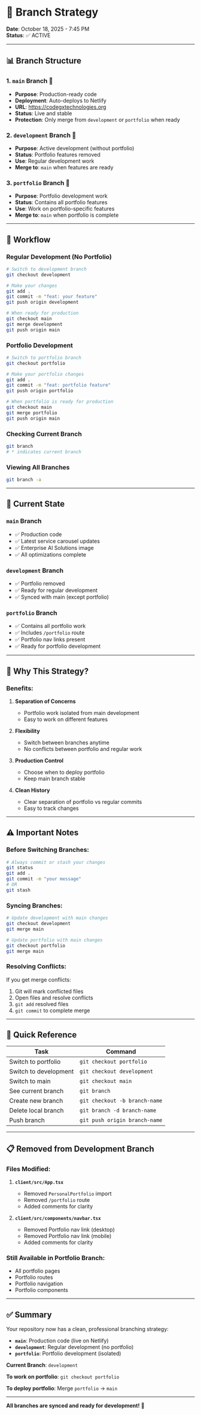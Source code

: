 # 🌿 Branch Strategy

**Date**: October 18, 2025 - 7:45 PM  
**Status**: ✅ ACTIVE

---

## 📊 **Branch Structure**

### **1. `main` Branch** 🚀
- **Purpose**: Production-ready code
- **Deployment**: Auto-deploys to Netlify
- **URL**: https://codegxtechnologies.org
- **Status**: Live and stable
- **Protection**: Only merge from `development` or `portfolio` when ready

### **2. `development` Branch** 🔧
- **Purpose**: Active development (without portfolio)
- **Status**: Portfolio features removed
- **Use**: Regular development work
- **Merge to**: `main` when features are ready

### **3. `portfolio` Branch** 🎨
- **Purpose**: Portfolio development work
- **Status**: Contains all portfolio features
- **Use**: Work on portfolio-specific features
- **Merge to**: `main` when portfolio is complete

---

## 🔄 **Workflow**

### **Regular Development (No Portfolio)**
```bash
# Switch to development branch
git checkout development

# Make your changes
git add .
git commit -m "feat: your feature"
git push origin development

# When ready for production
git checkout main
git merge development
git push origin main
```

### **Portfolio Development**
```bash
# Switch to portfolio branch
git checkout portfolio

# Make your portfolio changes
git add .
git commit -m "feat: portfolio feature"
git push origin portfolio

# When portfolio is ready for production
git checkout main
git merge portfolio
git push origin main
```

### **Checking Current Branch**
```bash
git branch
# * indicates current branch
```

### **Viewing All Branches**
```bash
git branch -a
```

---

## 📝 **Current State**

### **`main` Branch**
- ✅ Production code
- ✅ Latest service carousel updates
- ✅ Enterprise AI Solutions image
- ✅ All optimizations complete

### **`development` Branch**
- ✅ Portfolio removed
- ✅ Ready for regular development
- ✅ Synced with main (except portfolio)

### **`portfolio` Branch**
- ✅ Contains all portfolio work
- ✅ Includes `/portfolio` route
- ✅ Portfolio nav links present
- ✅ Ready for portfolio development

---

## 🎯 **Why This Strategy?**

### **Benefits:**
1. **Separation of Concerns**
   - Portfolio work isolated from main development
   - Easy to work on different features

2. **Flexibility**
   - Switch between branches anytime
   - No conflicts between portfolio and regular work

3. **Production Control**
   - Choose when to deploy portfolio
   - Keep main branch stable

4. **Clean History**
   - Clear separation of portfolio vs regular commits
   - Easy to track changes

---

## ⚠️ **Important Notes**

### **Before Switching Branches:**
```bash
# Always commit or stash your changes
git status
git add .
git commit -m "your message"
# OR
git stash
```

### **Syncing Branches:**
```bash
# Update development with main changes
git checkout development
git merge main

# Update portfolio with main changes
git checkout portfolio
git merge main
```

### **Resolving Conflicts:**
If you get merge conflicts:
1. Git will mark conflicted files
2. Open files and resolve conflicts
3. `git add` resolved files
4. `git commit` to complete merge

---

## 🚀 **Quick Reference**

| Task | Command |
|------|---------|
| Switch to portfolio | `git checkout portfolio` |
| Switch to development | `git checkout development` |
| Switch to main | `git checkout main` |
| See current branch | `git branch` |
| Create new branch | `git checkout -b branch-name` |
| Delete local branch | `git branch -d branch-name` |
| Push branch | `git push origin branch-name` |

---

## 📋 **Removed from Development Branch**

### **Files Modified:**
1. **`client/src/App.tsx`**
   - Removed `PersonalPortfolio` import
   - Removed `/portfolio` route
   - Added comments for clarity

2. **`client/src/components/navbar.tsx`**
   - Removed Portfolio nav link (desktop)
   - Removed Portfolio nav link (mobile)
   - Added comments for clarity

### **Still Available in Portfolio Branch:**
- All portfolio pages
- Portfolio routes
- Portfolio navigation
- Portfolio components

---

## ✅ **Summary**

Your repository now has a clean, professional branching strategy:

- **`main`**: Production code (live on Netlify)
- **`development`**: Regular development (no portfolio)
- **`portfolio`**: Portfolio development (isolated)

**Current Branch**: `development`

**To work on portfolio**: `git checkout portfolio`

**To deploy portfolio**: Merge `portfolio` → `main`

---

**All branches are synced and ready for development!** 🎊
